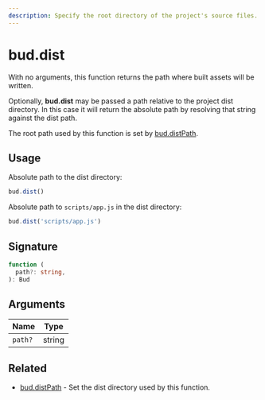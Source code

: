 ```yaml
---
description: Specify the root directory of the project's source files.
---
```


# bud.dist

With no arguments, this function returns the path where built assets will be written.

Optionally, **bud.dist** may be passed a path relative to the project dist directory. In this case it will return the absolute path by resolving that string against the dist path.

The root path used by this function is set by [bud.distPath](config-distPath.md).

## Usage

Absolute path to the dist directory:

```js
bud.dist()
```

Absolute path to `scripts/app.js` in the dist directory:

```js
bud.dist('scripts/app.js')
```

## Signature

```ts
function (
  path?: string,
): Bud
```

## Arguments

| Name   | Type    |
| ------ | ------  |
| `path?` | string |

## Related

- [bud.distPath](config-distPath.md) - Set the dist directory used by this function.
